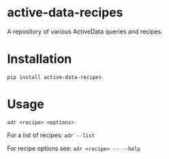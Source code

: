 # active-data-recipes
A repository of various ActiveData queries and recipes.

# Installation

`pip install active-data-recipes`

# Usage

`adr <recipe> <options>`

For a list of recipes:
`adr --list`

For recipe options see:
`adr <recipe> -- --help`
